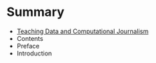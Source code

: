 # Summary

* [Teaching Data and Computational Journalism](README.md)
* Contents
* Preface
* Introduction

